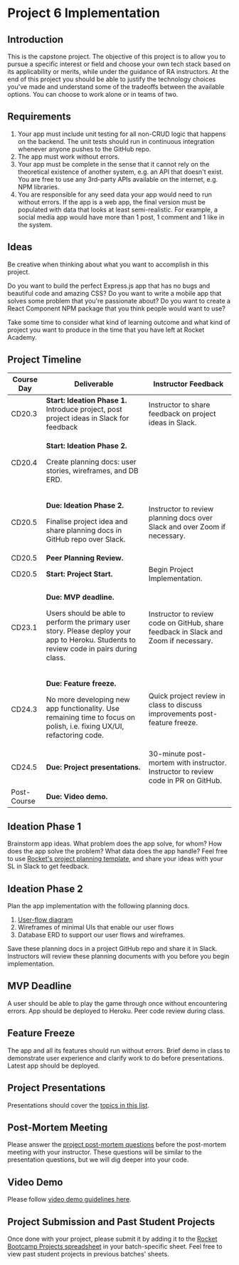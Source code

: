 # Project 6 Implementation

## Introduction

This is the capstone project. The objective of this project is to allow you to pursue a specific interest or field and choose your own tech stack based on its applicability or merits, while under the guidance of RA instructors. At the end of this project you should be able to justify the technology choices you've made and understand some of the tradeoffs between the available options. You can choose to work alone or in teams of two.

## Requirements

1. Your app must include unit testing for all non-CRUD logic that happens on the backend. The unit tests should run in continuous integration whenever anyone pushes to the GitHub repo.
2. The app must work without errors.
3. Your app must be complete in the sense that it cannot rely on the theoretical existence of another system, e.g. an API that doesn't exist. You are free to use any 3rd-party APIs available on the internet, e.g. NPM libraries.
4. You are responsible for any seed data your app would need to run without errors. If the app is a web app, the final version must be populated with data that looks at least semi-realistic. For example, a social media app would have more than 1 post, 1 comment and 1 like in the system.

## Ideas

Be creative when thinking about what you want to accomplish in this project.

Do you want to build the perfect Express.js app that has no bugs and beautiful code and amazing CSS? Do you want to write a mobile app that solves some problem that you're passionate about? Do you want to create a React Component NPM package that you think people would want to use?

Take some time to consider what kind of learning outcome and what kind of project you want to produce in the time that you have left at Rocket Academy.

## Project Timeline

| Course Day  | Deliverable                                                                                                                                                                               | Instructor Feedback                                                                 |
| ----------- | ----------------------------------------------------------------------------------------------------------------------------------------------------------------------------------------- | ----------------------------------------------------------------------------------- |
| CD20.3      | **Start: Ideation Phase 1.** Introduce project, post project ideas in Slack for feedback                                                                                                  | Instructor to share feedback on project ideas in Slack.                             |
| CD20.4      | <p><strong>Start: Ideation Phase 2.</strong></p><p>Create planning docs: user stories, wireframes, and DB ERD.</p>                                                                        |                                                                                     |
| CD20.5      | <p><strong>Due: Ideation Phase 2.</strong></p><p>Finalise project idea and share planning docs in GitHub repo over Slack.</p>                                                             | Instructor to review planning docs over Slack and over Zoom if necessary.           |
| CD20.5      | **Peer Planning Review.**                                                                                                                                                                 |                                                                                     |
| CD20.5      | **Start: Project Start.**                                                                                                                                                                 | Begin Project Implementation.                                                       |
| CD23.1      | <p><strong>Due: MVP deadline.</strong></p><p>Users should be able to perform the primary user story. Please deploy your app to Heroku. Students to review code in pairs during class.</p> | Instructor to review code on GitHub, share feedback in Slack and Zoom if necessary. |
| CD24.3      | <p><strong>Due: Feature freeze.</strong></p><p>No more developing new app functionality. Use remaining time to focus on polish, i.e. fixing UX/UI, refactoring code.</p>                  | Quick project review in class to discuss improvements post-feature freeze.          |
| CD24.5      | **Due: Project presentations.**                                                                                                                                                           | 30-minute post-mortem with instructor. Instructor to review code in PR on GitHub.   |
| Post-Course | **Due: Video demo.**                                                                                                                                                                      |                                                                                     |

## Ideation Phase 1

Brainstorm app ideas. What problem does the app solve, for whom? How does the app solve the problem? What data does the app handle? Feel free to use [Rocket's project planning template](https://docs.google.com/document/d/1klyi92bVHUKjxgD\_Saou\_u6yoEZFbzkvbttj2izh8xg/edit?usp=sharing), and share your ideas with your SL in Slack to get feedback.

## Ideation Phase 2

Plan the app implementation with the following planning docs.

1. [User-flow diagram](https://careerfoundry.com/en/blog/ux-design/what-are-user-flows/)
2. Wireframes of minimal UIs that enable our user flows
3. Database ERD to support our user flows and wireframes.

Save these planning docs in a project GitHub repo and share it in Slack. Instructors will review these planning documents with you before you begin implementation.

## MVP Deadline

A user should be able to play the game through once without encountering errors. App should be deployed to Heroku. Peer code review during class.

## Feature Freeze

The app and all its features should run without errors. Brief demo in class to demonstrate user experience and clarify work to do before presentations. Latest app should be deployed.

## Project Presentations

Presentations should cover the [topics in this list](../../../Module6/day6/course-logistics/course-methodology.md#project-presentations).

## Post-Mortem Meeting

Please answer the [project post-mortem questions](../../../Module6/day6/course-logistics/course-methodology.md#project-post-mortem-meeting) before the post-mortem meeting with your instructor. These questions will be similar to the presentation questions, but we will dig deeper into your code.

## Video Demo

Please follow [video demo guidelines here](../../../Module6/day6/course-logistics/course-methodology.md#project-videos).

## Project Submission and Past Student Projects

Once done with your project, please submit it by adding it to the [Rocket Bootcamp Projects spreadsheet](https://docs.google.com/spreadsheets/d/1YZ39naj5E6mNNkQ1akR\_FgeFO\_kM6aWCAr8zqrFOkt4/edit?usp=sharing) in your batch-specific sheet. Feel free to view past student projects in previous batches' sheets.
